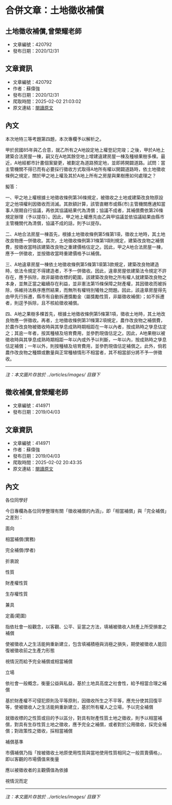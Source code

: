 # 合併文章：土地徵收補償

## 土地徵收補償,曾榮耀老師
- 文章編號：420792
- 發布日期：2020/12/31


## 文章資訊
- 文章編號：420792
- 作者：蘇偉強
- 發布日期：2020/12/31
- 爬取時間：2025-02-02 21:03:02
- 原文連結：[閱讀原文](https://real-estate.get.com.tw/Columns/detail.aspx?no=420792)

## 內文
本次地特三等考題第四題，本次專欄予以解析之。

甲於民國85年與乙合意，就乙所有之A地設定地上權登記完竣；之後，甲於A地上建築合法房屋一棟，嗣又在A地其餘空地上增建違建房屋一棟及種植果樹多棵。最近，A地經都市計畫個案變更，被劃定為道路預定地，並即將開闢道路。試問：當主管機關不得已而有必要採行徵收方式取得A地所有權以開闢道路時，依土地徵收條例之規定，關於甲之地上權及其於A地上所有之房屋與果樹應如何處理之？

擬答：

一、甲之地上權根據土地徵收條例第36條規定，被徵收之土地或建築改良物原設定之他項權利因徵收而消滅。其款額計算，該管直轄市或縣(市)主管機關應通知當事人限期自行協議，再依其協議結果代為清償；協議不成者，其補償費依第26條規定辦理（予以提存）。因此，甲之地上權應先由乙與甲協議並依協議結果由縣市主管機關代為清償，協議不成的話，則予以提存。

二、A地合法房屋一棟首先，根據土地徵收條例第5條第1項，徵收土地時，其土地改良物應一併徵收。其次，土地徵收條例第31條第1項則規定，建築改良物之補償費，按徵收當時該建築改良物之重建價格估定之。因此，甲之A地合法房屋一棟，應予一併徵收，並按徵收當時重建價格予以補償。

三、A地違章房屋一棟依土地徵收條例第5條第1項第3款規定，建築改良物建造時，依法令規定不得建造者，不予一併徵收。因此，違章房屋依建築法令規定不許存在，應予拆除，故非屬徵收標的範圍，該建築改良物之所有權人就建築改良物之本身，並無正當之繼續存在利益，並非憲法第15條保障之財產權，其因徵收而被拆除，係維持法秩序應然結果，而無所有權特別犧牲之問題。因此，該違章房屋得先由甲先行拆遷，縣市有自動拆遷獎勵金（屬獎勵性質，非屬徵收補償）；如不拆遷者，則逕予拆除，且不核給徵收補償。

四、A地之果樹多棵首先，根據土地徵收條例第5條第1項，徵收土地時，其土地改良物應一併徵收。再者，土地徵收條例第31條第2項規定，農作改良物之補償費，於農作改良物被徵收時與其孳息成熟時期相距在一年以內者，按成熟時之孳息估定之；其逾一年者，按其種植及培育費用，並參酌現值估定之。因此，A地果樹以被徵收時與其孳息成熟時期相距一年以內或外予以判斷，一年以內，按成熟時之孳息估定補償；一年以外，則按種植及培育費用，並參酌現值估定補償之。此外，倘若農作改良物之種類或數量與正常種植情形不相當者，其不相當部分將不予一併徵收。

---
*注：本文圖片存放於 ../articles/images/ 目錄下*


## 徵收補償,曾榮耀老師
- 文章編號：414971
- 發布日期：2019/04/03


## 文章資訊
- 文章編號：414971
- 作者：蘇偉強
- 發布日期：2019/04/03
- 爬取時間：2025-02-02 20:43:35
- 原文連結：[閱讀原文](https://real-estate.get.com.tw/Columns/detail.aspx?no=414971)

## 內文
各位同學好

今日專欄為各位同學整理有關「徵收補償的內涵」，即「相當補償」與「完全補償」之差別：

面向

相當補償(實務)

完全補償(學者)

折衷說

性質

財產權性質

生存權性質

兼具

定義(範圍)

指依社會一般觀念，以客觀、公平、妥當之方法，填補被徵收人財產上所受損害之補償

使被徵收人之生活能夠重新建立，包含填補積極與消極之損失，期使被徵收人能回復被徵收前之生產力形態

視情況而給予完全補償或相當補償

立場

依社會一般概念，衡量公益與私益，基於土地具高度之社會性，給予相當合理之補償

基於財產權不可侵犯原則及平等原則，因徵收所生之不平等，應充分使其回復平等，使被徵收人之生活能夠重新建立，基於所有權人之立場，予以完全補償

就徵收標的之性質或目的予以區分，對具有財產性質土地之徵收，則予以相當補償，對具有生存性質土地之徵收，應予完全之補償，或者對於公用徵收，採完全補償；對政策性之徵收，採相當補償

補償基準

市價補償乃指「按被徵收土地原使用性質與當地使用性質相同之一般買賣價格」，即以客觀的市場價值來衡量

應以被徵收者的主觀價值為依據

視情況而定

---
*注：本文圖片存放於 ../articles/images/ 目錄下*


